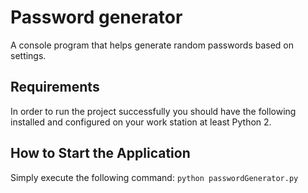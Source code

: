 # Password generator
A console program that helps generate random passwords based on settings.

## Requirements
In order to run the project successfully you should have the following installed and configured on your work station at least Python 2.

## How to Start the Application
Simply execute the following command:
`python passwordGenerator.py`